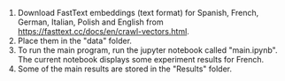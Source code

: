 1. Download FastText embeddings (text format) for Spanish, French, German, Italian, Polish and English from https://fasttext.cc/docs/en/crawl-vectors.html.
2. Place them in the "data" folder.
3. To run the main program, run the jupyter notebook called "main.ipynb". The current notebook displays some experiment results for French.
4. Some of the main results are stored in the "Results" folder.
